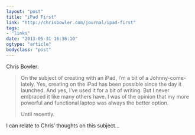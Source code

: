 ```yaml
---
layout: "post"
title: "iPad First"
link: "http://chrisbowler.com/journal/ipad-first"
tags: 
- "links"
date: "2013-05-31 16:36:10"
ogtype: "article"
bodyclass: "post"
---
```


Chris Bowler:

> On the subject of creating with an iPad, I’m a bit of a Johnny-come-lately. Yes, creating on the iPad has been possible since the day it launched. And yes, I’ve used it for a bit of writing. But I never embraced it like many others have. I was of the opinion that my more powerful and functional laptop was always the better option.
> 
> Until recently.

I can relate to Chris’ thoughts on this subject…
